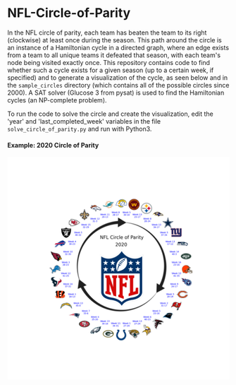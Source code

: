 # NFL-Circle-of-Parity

In the NFL circle of parity, each team has beaten the team to its right (clockwise) at least once during the season. This path around the circle is an instance of a Hamiltonian cycle in a directed graph, where an edge exists from a team to all unique teams it defeated that season, with each team's node being visited exactly once. This repository contains code to find whether such a cycle exists for a given season (up to a certain week, if specified) and to generate a visualization of the cycle, as seen below and in the `sample_circles` directory (which contains all of the possible circles since 2000). A SAT solver (Glucose 3 from pysat) is used to find the Hamiltonian cycles (an NP-complete problem).

To run the code to solve the circle and create the visualization, edit the 'year' and 'last_completed_week' variables in the file `solve_circle_of_parity.py` and run with Python3.

#### Example: 2020 Circle of Parity
![Sample circle](https://github.com/gzanuttinifrank/NFL-Circle-of-Parity/blob/main/sample_circles/2020_Circle_of_Parity.png)
